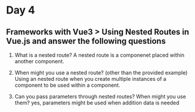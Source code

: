 # Day 4
## Frameworks with Vue3 > Using Nested Routes in Vue.js and answer the following questions

1. What is a nested route?
A nested route is a componenet placed within another component.

2. When might you use a nested route? (other than the provided example)
 Using an nested route when you create multiple instances of a component to be used within a component. 


3. Can you pass parameters through nested routes? When might you use them?
yes, parameters might be used when addition data is needed
